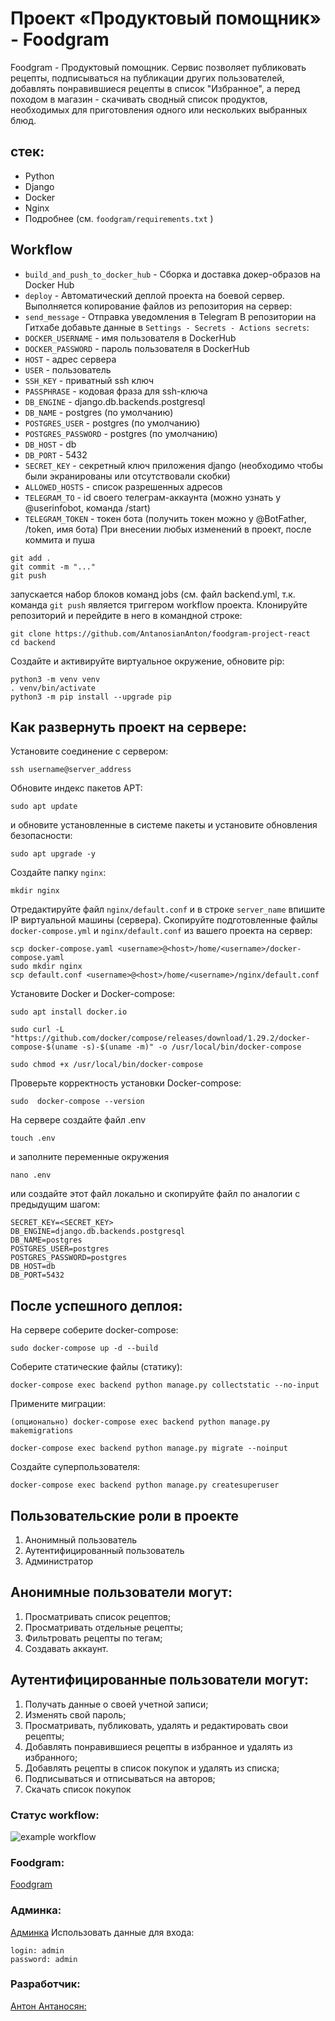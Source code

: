 # Проект «Продуктовый помощник» - Foodgram
Foodgram - Продуктовый помощник. Сервис позволяет публиковать рецепты, подписываться на публикации других пользователей, добавлять понравившиеся рецепты в список "Избранное", а перед походом в магазин - скачивать сводный список продуктов, необходимых для приготовления одного или нескольких выбранных блюд.
## стек:
- Python
- Django
- Docker
- Nginx
- Подробнее (см. `foodgram/requirements.txt` )
## Workflow
- `build_and_push_to_docker_hub` - Сборка и доставка докер-образов на Docker Hub
- `deploy` - Автоматический деплой проекта на боевой сервер. Выполняется копирование файлов из репозитория на сервер:
- `send_message` - Отправка уведомления в Telegram В репозитории на Гитхабе добавьте данные в `Settings - Secrets - Actions secrets`:
- `DOCKER_USERNAME` - имя пользователя в DockerHub
- `DOCKER_PASSWORD` - пароль пользователя в DockerHub
- `HOST` - адрес сервера
- `USER` - пользователь
- `SSH_KEY` - приватный ssh ключ
- `PASSPHRASE` - кодовая фраза для ssh-ключа
- `DB_ENGINE` - django.db.backends.postgresql
- `DB_NAME` - postgres (по умолчанию)
- `POSTGRES_USER` - postgres (по умолчанию)
- `POSTGRES_PASSWORD` - postgres (по умолчанию)
- `DB_HOST` - db
- `DB_PORT` - 5432
- `SECRET_KEY` - секретный ключ приложения django (необходимо чтобы были экранированы или отсутствовали скобки)
- `ALLOWED_HOSTS` - список разрешенных адресов
- `TELEGRAM_TO` - id своего телеграм-аккаунта (можно узнать у @userinfobot, команда /start)
- `TELEGRAM_TOKEN` - токен бота (получить токен можно у @BotFather, /token, имя бота)
При внесении любых изменений в проект, после коммита и пуша
```
git add .
git commit -m "..."
git push
```
запускается набор блоков команд jobs (см. файл backend.yml, т.к. команда `git push` является триггером workflow проекта.
Клонируйте репозиторий и перейдите в него в командной строке:
```
git clone https://github.com/AntanosianAnton/foodgram-project-react
cd backend
```
Создайте и активируйте виртуальное окружение, обновите pip:
```
python3 -m venv venv
. venv/bin/activate
python3 -m pip install --upgrade pip
```
## Как развернуть проект на сервере:
Установите соединение с сервером:
```
ssh username@server_address
```
Обновите индекс пакетов APT:
```
sudo apt update
```
и обновите установленные в системе пакеты и установите обновления безопасности:
```
sudo apt upgrade -y
```
Создайте папку `nginx`:
```
mkdir nginx
```
Отредактируйте файл `nginx/default.conf` и в строке `server_name` впишите IP виртуальной машины (сервера).
Скопируйте подготовленные файлы `docker-compose.yml` и `nginx/default.conf` из вашего проекта на сервер:
```
scp docker-compose.yaml <username>@<host>/home/<username>/docker-compose.yaml
sudo mkdir nginx
scp default.conf <username>@<host>/home/<username>/nginx/default.conf
```
Установите Docker и Docker-compose:
```
sudo apt install docker.io
```
```
sudo curl -L "https://github.com/docker/compose/releases/download/1.29.2/docker-compose-$(uname -s)-$(uname -m)" -o /usr/local/bin/docker-compose
```
```
sudo chmod +x /usr/local/bin/docker-compose
```
Проверьте корректность установки Docker-compose:
```
sudo  docker-compose --version
```
На сервере создайте файл .env
```
touch .env
```
и заполните переменные окружения
```
nano .env
```
или создайте этот файл локально и скопируйте файл по аналогии с предыдущим шагом:
```
SECRET_KEY=<SECRET_KEY>
DB_ENGINE=django.db.backends.postgresql
DB_NAME=postgres
POSTGRES_USER=postgres
POSTGRES_PASSWORD=postgres
DB_HOST=db
DB_PORT=5432
```
## После успешного деплоя:
На сервере соберите docker-compose:
```
sudo docker-compose up -d --build
```
Соберите статические файлы (статику):
```
docker-compose exec backend python manage.py collectstatic --no-input
```
Примените миграции:
```
(опционально) docker-compose exec backend python manage.py makemigrations
```
```
docker-compose exec backend python manage.py migrate --noinput
```
Создайте суперпользователя:
```
docker-compose exec backend python manage.py createsuperuser
```
## Пользовательские роли в проекте
1. Анонимный пользователь
2. Аутентифицированный пользователь
3. Администратор
## Анонимные пользователи могут:
1. Просматривать список рецептов;
2. Просматривать отдельные рецепты;
3. Фильтровать рецепты по тегам;
4. Создавать аккаунт.
## Аутентифицированные пользователи могут:
1. Получать данные о своей учетной записи;
2. Изменять свой пароль;
3. Просматривать, публиковать, удалять и редактировать свои рецепты;
4. Добавлять понравившиеся рецепты в избранное и удалять из избранного;
5. Добавлять рецепты в список покупок и удалять из списка;
6. Подписываться и отписываться на авторов;
7. Скачать список покупок
### Статус workflow:
![example workflow](https://github.com/github/docs/actions/workflows/main.yml/badge.svg)
### Foodgram: 

[Foodgram](http://51.250.93.154/)
### Админка:

[Админка](http://51.250.93.154/admin/)
Использовать данные для входа:
```
login: admin
password: admin
```
### Разработчик:

[Антон Антаносян:](https://github.com/AntanosianAnton) 
